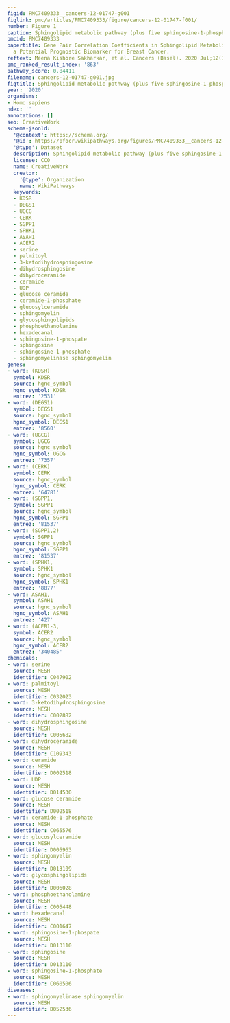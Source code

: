 ```yaml
---
figid: PMC7409333__cancers-12-01747-g001
figlink: pmc/articles/PMC7409333/figure/cancers-12-01747-f001/
number: Figure 1
caption: Sphingolipid metabolic pathway (plus five sphingosine-1-phosphate receptors).
pmcid: PMC7409333
papertitle: Gene Pair Correlation Coefficients in Sphingolipid Metabolic Pathway as
  a Potential Prognostic Biomarker for Breast Cancer.
reftext: Meena Kishore Sakharkar, et al. Cancers (Basel). 2020 Jul;12(7):1747.
pmc_ranked_result_index: '863'
pathway_score: 0.84411
filename: cancers-12-01747-g001.jpg
figtitle: Sphingolipid metabolic pathway (plus five sphingosine-1-phosphate receptors)
year: '2020'
organisms:
- Homo sapiens
ndex: ''
annotations: []
seo: CreativeWork
schema-jsonld:
  '@context': https://schema.org/
  '@id': https://pfocr.wikipathways.org/figures/PMC7409333__cancers-12-01747-g001.html
  '@type': Dataset
  description: Sphingolipid metabolic pathway (plus five sphingosine-1-phosphate receptors).
  license: CC0
  name: CreativeWork
  creator:
    '@type': Organization
    name: WikiPathways
  keywords:
  - KDSR
  - DEGS1
  - UGCG
  - CERK
  - SGPP1
  - SPHK1
  - ASAH1
  - ACER2
  - serine
  - palmitoyl
  - 3-ketodihydrosphingosine
  - dihydrosphingosine
  - dihydroceramide
  - ceramide
  - UDP
  - glucose ceramide
  - ceramide-1-phosphate
  - glucosylceramide
  - sphingomyelin
  - glycosphingolipids
  - phosphoethanolamine
  - hexadecanal
  - sphingosine-1-phospate
  - sphingosine
  - sphingosine-1-phosphate
  - sphingomyelinase sphingomyelin
genes:
- word: (KDSR)
  symbol: KDSR
  source: hgnc_symbol
  hgnc_symbol: KDSR
  entrez: '2531'
- word: (DEGS1)
  symbol: DEGS1
  source: hgnc_symbol
  hgnc_symbol: DEGS1
  entrez: '8560'
- word: (UGCG)
  symbol: UGCG
  source: hgnc_symbol
  hgnc_symbol: UGCG
  entrez: '7357'
- word: (CERK)
  symbol: CERK
  source: hgnc_symbol
  hgnc_symbol: CERK
  entrez: '64781'
- word: (SGPP1,
  symbol: SGPP1
  source: hgnc_symbol
  hgnc_symbol: SGPP1
  entrez: '81537'
- word: (SGPP1,2)
  symbol: SGPP1
  source: hgnc_symbol
  hgnc_symbol: SGPP1
  entrez: '81537'
- word: (SPHK1,
  symbol: SPHK1
  source: hgnc_symbol
  hgnc_symbol: SPHK1
  entrez: '8877'
- word: ASAH1,
  symbol: ASAH1
  source: hgnc_symbol
  hgnc_symbol: ASAH1
  entrez: '427'
- word: (ACER1-3,
  symbol: ACER2
  source: hgnc_symbol
  hgnc_symbol: ACER2
  entrez: '340485'
chemicals:
- word: serine
  source: MESH
  identifier: C047902
- word: palmitoyl
  source: MESH
  identifier: C032023
- word: 3-ketodihydrosphingosine
  source: MESH
  identifier: C002882
- word: dihydrosphingosine
  source: MESH
  identifier: C005682
- word: dihydroceramide
  source: MESH
  identifier: C109343
- word: ceramide
  source: MESH
  identifier: D002518
- word: UDP
  source: MESH
  identifier: D014530
- word: glucose ceramide
  source: MESH
  identifier: D002518
- word: ceramide-1-phosphate
  source: MESH
  identifier: C065576
- word: glucosylceramide
  source: MESH
  identifier: D005963
- word: sphingomyelin
  source: MESH
  identifier: D013109
- word: glycosphingolipids
  source: MESH
  identifier: D006028
- word: phosphoethanolamine
  source: MESH
  identifier: C005448
- word: hexadecanal
  source: MESH
  identifier: C001647
- word: sphingosine-1-phospate
  source: MESH
  identifier: D013110
- word: sphingosine
  source: MESH
  identifier: D013110
- word: sphingosine-1-phosphate
  source: MESH
  identifier: C060506
diseases:
- word: sphingomyelinase sphingomyelin
  source: MESH
  identifier: D052536
---
```

